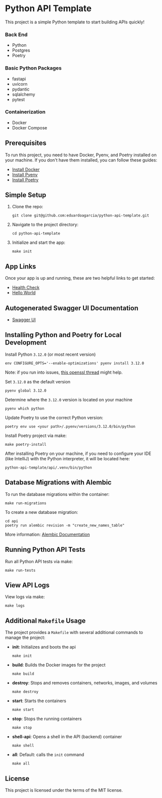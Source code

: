 # Python API Template

This project is a simple Python template to start building APIs quickly!

### Back End
- Python
- Postgres
- Poetry

### Basic Python Packages
- fastapi
- uvicorn
- pydantic
- sqlalchemy
- pytest

### Containerization
- Docker
- Docker Compose

## Prerequisites

To run this project, you need to have Docker, Pyenv, and Poetry installed on your machine. If you don't have them
installed, you can follow these guides:

- [Install Docker](https://docs.docker.com/get-docker/)
- [Install Pyenv](https://github.com/pyenv/pyenv?tab=readme-ov-file#installation)
- [Install Poetry](https://python-poetry.org/docs/)

## Simple Setup

1. Clone the repo:
    ```shell
    git clone git@github.com:eduardoagarcia/python-api-template.git
    ```
2. Navigate to the project directory:
    ```shell
    cd python-api-template
    ```
3. Initialize and start the app:
    ```shell
    make init
    ```

## App Links
Once your app is up and running, these are two helpful links to get started:
- [Health Check](http://localhost:8000/health-check)
- [Hello World](http://localhost:8000/api/v1/hello/world)

## Autogenerated Swagger UI Documentation
- [Swagger UI](http://localhost:8000/docs)

## Installing Python and Poetry for Local Development

Install Python `3.12.0` (or most recent version)
```shell
env CONFIGURE_OPTS='--enable-optimizations' pyenv install 3.12.0
```
Note: if you run into issues, [this openssl thread](https://stackoverflow.com/questions/77237751/3-12-install-fails-on-intel-macbook-pro) might help.

Set `3.12.0` as the default version
```shell
pyenv global 3.12.0
```

Determine where the `3.12.0` version is located on your machine
```shell
pyenv which python
```

Update Poetry to use the correct Python version:
```shell
poetry env use <your path>/.pyenv/versions/3.12.0/bin/python
```

Install Poetry project via make:
```shell
make poetry-install
```

After installing Poetry on your machine, if you need to configure your IDE (like IntelliJ) with the Python interpreter, it will be located here:
```text
python-api-template/api/.venv/bin/python
```

## Database Migrations with Alembic

To run the database migrations within the container:
```shell
make run-migrations
```

To create a new database migration:
```shell
cd api
poetry run alembic revision -m "create_new_names_table"
```

More information: [Alembic Documentation](https://alembic.sqlalchemy.org/en/latest/)

## Running Python API Tests

Run all Python API tests via make:
```shell
make run-tests
```

## View API Logs

View logs via make:
```shell
make logs
```

## Additional `Makefile` Usage

The project provides a `Makefile` with several additional commands to manage the project:

- **init**: Initializes and boots the api
    ```shell
    make init
    ```

- **build**: Builds the Docker images for the project
    ```shell
    make build
    ```

- **destroy**: Stops and removes containers, networks, images, and volumes
    ```shell
    make destroy
    ```

- **start**: Starts the containers
    ```shell
    make start
    ```

- **stop**: Stops the running containers
    ```shell
    make stop
    ```

- **shell-api**: Opens a shell in the API (backend) container
    ```shell
    make shell
    ```

- **all**: Default: calls the `init` command
    ```shell
    make all
    ```

## License

This project is licensed under the terms of the MIT license.
